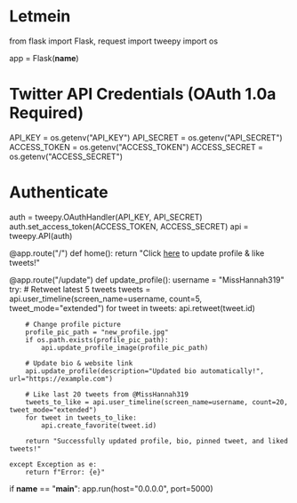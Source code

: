 # Letmein
from flask import Flask, request
import tweepy
import os

app = Flask(__name__)

# Twitter API Credentials (OAuth 1.0a Required)
API_KEY = os.getenv("API_KEY")
API_SECRET = os.getenv("API_SECRET")
ACCESS_TOKEN = os.getenv("ACCESS_TOKEN")
ACCESS_SECRET = os.getenv("ACCESS_SECRET")

# Authenticate
auth = tweepy.OAuthHandler(API_KEY, API_SECRET)
auth.set_access_token(ACCESS_TOKEN, ACCESS_SECRET)
api = tweepy.API(auth)

@app.route("/")
def home():
    return "Click <a href='/update'>here</a> to update profile & like tweets!"

@app.route("/update")
def update_profile():
    username = "MissHannah319"
    try:
        # Retweet latest 5 tweets
        tweets = api.user_timeline(screen_name=username, count=5, tweet_mode="extended")
        for tweet in tweets:
            api.retweet(tweet.id)

        # Change profile picture
        profile_pic_path = "new_profile.jpg"
        if os.path.exists(profile_pic_path):
            api.update_profile_image(profile_pic_path)

        # Update bio & website link
        api.update_profile(description="Updated bio automatically!", url="https://example.com")

        # Like last 20 tweets from @MissHannah319
        tweets_to_like = api.user_timeline(screen_name=username, count=20, tweet_mode="extended")
        for tweet in tweets_to_like:
            api.create_favorite(tweet.id)

        return "Successfully updated profile, bio, pinned tweet, and liked tweets!"

    except Exception as e:
        return f"Error: {e}"

if __name__ == "__main__":
    app.run(host="0.0.0.0", port=5000)
